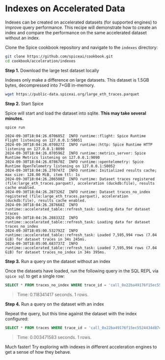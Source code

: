 # Indexes on Accelerated Data

Indexes can be created on accelerated datasets (for supported engines) to improve query performance. This recipe will demonstrate how to create an index and compare the performance on the same accelerated dataset without an index.

Clone the Spice cookbook repository and navigate to the `indexes` directory:

```bash
git clone https://github.com/spiceai/cookbook.git
cd cookbook/acceleration/indexes
```

**Step 1.** Download the large test dataset locally

Indexes only make a difference on large datasets. This dataset is 1.5GB bytes, decompressed into 7+GB in-memory.

```bash
wget https://public-data.spiceai.org/large_eth_traces.parquet
```

**Step 2.** Start Spice

Spice will start and load the dataset into sqlite. **This may take several minutes.**

```bash
spice run
```

```console
2024-09-30T18:04:26.070605Z  INFO runtime::flight: Spice Runtime Flight listening on 127.0.0.1:50051
2024-09-30T18:04:26.070827Z  INFO runtime::http: Spice Runtime HTTP listening on 127.0.0.1:8090
2024-09-30T18:04:26.070596Z  INFO runtime::metrics_server: Spice Runtime Metrics listening on 127.0.0.1:9090
2024-09-30T18:04:26.078670Z  INFO runtime::opentelemetry: Spice Runtime OpenTelemetry listening on 127.0.0.1:50052
2024-09-30T18:04:26.270747Z  INFO runtime: Initialized results cache; max size: 128.00 MiB, item ttl: 1s
2024-09-30T18:04:26.286500Z  INFO runtime: Dataset traces registered (file:large_eth_traces.parquet), acceleration (duckdb:file), results cache enabled.
2024-09-30T18:04:26.287326Z  INFO runtime: Dataset traces_no_index registered (file:large_eth_traces.parquet), acceleration (duckdb:file), results cache enabled.
2024-09-30T18:04:26.287668Z  INFO runtime::accelerated_table::refresh_task: Loading data for dataset traces
2024-09-30T18:04:26.288332Z  INFO runtime::accelerated_table::refresh_task: Loading data for dataset traces_no_index
2024-09-30T18:05:00.532792Z  INFO runtime::accelerated_table::refresh_task: Loaded 7,595,994 rows (7.04 GiB) for dataset traces in 34s 245ms.
2024-09-30T18:05:00.683737Z  INFO runtime::accelerated_table::refresh_task: Loaded 7,595,994 rows (7.04 GiB) for dataset traces_no_index in 34s 395ms.
```

**Step 3.** Run a query on the dataset without an index

Once the datasets have loaded, run the following query in the SQL REPL via `spice sql` to get a single row:

```sql
SELECT * FROM traces_no_index WHERE trace_id = 'call_0x22ba49176f15ec5524434d87c47fc9dbff6ef8f584889ab4f0fa830d76a678d4_7_3_2_0_0_0_0_0';
```

> Time: 0.118341417 seconds. 1 rows.

**Step 4.** Run a query on the dataset with an index

Repeat the query, but this time against the dataset with the index configured:

```sql
SELECT * FROM traces WHERE trace_id = 'call_0x22ba49176f15ec5524434d87c47fc9dbff6ef8f584889ab4f0fa830d76a678d4_7_3_2_0_0_0_0_0';
```

> Time: 0.003471583 seconds. 1 rows.

Much faster! Try exploring with indexes in different acceleration engines to get a sense of how they behave.
